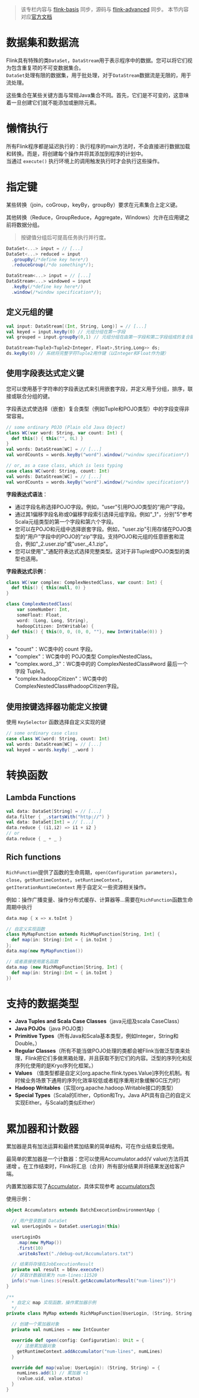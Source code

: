    
>该专栏内容与 [flink-basis](https://github.com/GourdErwa/review-notes/tree/master/framework/flink-basis) 同步，源码与 [flink-advanced](https://github.com/GourdErwa/flink-advanced) 同步。
本节内容对应[官方文档](https://ci.apache.org/projects/flink/flink-docs-release-1.9/dev/api_concepts.html)  

# 数据集和数据流
Flink具有特殊的类`DataSet`，`DataStream`用于表示程序中的数据。您可以将它们视为包含重复项的不可变数据集合。  
`DataSet`处理有限的数据集，用于批处理，对于`DataStream`数据流是无限的，用于流处理。

这些集合在某些关键方面与常规Java集合不同。首先，它们是不可变的，这意味着一旦创建它们就不能添加或删除元素。

# 懒惰执行
所有Flink程序都是延迟执行的：执行程序的main方法时，不会直接进行数据加载和转换。而是，将创建每个操作并将其添加到程序的计划中。  
当通过 `execute()` 执行环境上的调用触发执行时才会执行这些操作。

# 指定键
某些转换（join，coGroup，keyBy，groupBy）要求在元素集合上定义键。

其他转换（Reduce，GroupReduce，Aggregate，Windows）允许在应用键之前将数据分组。

>按键值分组后可提高任务执行并行度。
```scala
DataSet<...> input = // [...]
DataSet<...> reduced = input
  .groupBy(/*define key here*/)
  .reduceGroup(/*do something*/);
```
```scala
DataStream<...> input = // [...]
DataStream<...> windowed = input
  .keyBy(/*define key here*/)
  .window(/*window specification*/);
```  
## 定义元组的键
```scala
val input: DataStream[(Int, String, Long)] = // [...]
val keyed = input.keyBy(0) // 元组分组在第一字段
val grouped = input.groupBy(0,1) // 元组分组在由第一字段和第二字段组成的复合键上
```  
```scala
DataStream<Tuple3<Tuple2<Integer, Float>,String,Long>> ds;
ds.keyBy(0) // 系统将完整字符Tuple2用作键（以Integer和Float作为键）
```
## 使用字段表达式定义键
您可以使用基于字符串的字段表达式来引用嵌套字段，并定义用于分组，排序，联接或联合分组的键。

字段表达式使选择（嵌套）复合类型（例如Tuple和POJO类型）中的字段变得非常容易。
```scala
// some ordinary POJO (Plain old Java Object)
class WC(var word: String, var count: Int) {
  def this() { this("", 0L) }
}
val words: DataStream[WC] = // [...]
val wordCounts = words.keyBy("word").window(/*window specification*/)

// or, as a case class, which is less typing
case class WC(word: String, count: Int)
val words: DataStream[WC] = // [...]
val wordCounts = words.keyBy("word").window(/*window specification*/)
```

**字段表达式语法**：
- 通过字段名称选择POJO字段。例如，"user"引用POJO类型的“用户”字段。
- 通过其1偏移字段名称或0偏移字段索引选择元组字段。例如"_1"，分别"5"参考Scala元组类型的第一个字段和第六个字段。
- 您可以在POJO和元组中选择嵌套字段。例如，"user.zip"引用存储在POJO类型的“用户”字段中的POJO的“zip”字段。支持POJO和元组的任意嵌套和混合，例如"_2.user.zip"或"user._4.1.zip"。
- 您可以使用"_"通配符表达式选择完整类型。这对于非Tuple或POJO类型的类型也适用。

**字段表达式示例**：
```scala
class WC(var complex: ComplexNestedClass, var count: Int) {
  def this() { this(null, 0) }
}

class ComplexNestedClass(
    var someNumber: Int,
    someFloat: Float,
    word: (Long, Long, String),
    hadoopCitizen: IntWritable) {
  def this() { this(0, 0, (0, 0, ""), new IntWritable(0)) }
}
```
- "count"：WC类中的 count 字段。
- "complex"：WC类中的 POJO类型 ComplexNestedClass。
- "complex.word._3"：WC类中的的 ComplexNestedClass#word 最后一个字段 Tuple3。
- "complex.hadoopCitizen"：WC类中的 ComplexNestedClass#hadoopCitizen字段。

## 使用按键选择器功能定义按键
使用 `KeySelector` 函数选择自定义实现的键
```scala
// some ordinary case class
case class WC(word: String, count: Int)
val words: DataStream[WC] = // [...]
val keyed = words.keyBy( _.word )
```

# 转换函数
## Lambda Functions
```scala
val data: DataSet[String] = // [...]
data.filter { _.startsWith("http://") }
val data: DataSet[Int] = // [...]
data.reduce { (i1,i2) => i1 + i2 }
// or
data.reduce { _ + _ }
```
## Rich functions
`RichFunction`提供了函数的生命周期，`open(Configuration parameters)`，`close`，`getRuntimeContext`，`setRuntimeContext`，`getIterationRuntimeContext`
用于自定义一些资源相关操作。  

例如：操作广播变量、操作分布式缓存、计算器等...需要在`RichFunction`函数生命周期中执行
```scala
data.map { x => x.toInt }
```
```scala
// 自定义实现函数
class MyMapFunction extends RichMapFunction[String, Int] {
  def map(in: String):Int = { in.toInt }
};
data.map(new MyMapFunction())

// 或者直接使用匿名函数
data.map (new RichMapFunction[String, Int] {
  def map(in: String):Int = { in.toInt }
})
```

# 支持的数据类型
- **Java Tuples and Scala Case Classes**（java元组及scala CaseClass）
- **Java POJOs**（java POJO类）
- **Primitive Types**（所有Java和Scala基本类型，例如Integer，String和Double。）
- **Regular Classes**（所有不能当做POJO处理的类都会被Flink当做泛型类来处理，Flink把它们多做黑箱处理，并且获取不到它们的内容。泛型的序列化和反序列化使用的是Kryo序列化框架。）
- **Values** （值类型都是自定义[org.apache.flink.types.Value]序列化机制。有时候业务场景下通用的序列化效率较低或者程序重用对象缓解GC压力时）
- **Hadoop Writables**（实现org.apache.hadoop.Writable接口的类型）
- **Special Types**（Scala的Either，Option和Try。Java API具有自己的自定义实现Either。与Scala的类似Either）

# 累加器和计数器
累加器是具有加法运算和最终累加结果的简单结构，可在作业结束后使用。

最简单的累加器是一个计数器：您可以使用Accumulator.add(V value)方法将其递增 。在工作结束时，Flink将汇总（合并）所有部分结果并将结果发送给客户端。

内置累加器实现了[Accumulator](https://github.com/apache/flink/blob/master/flink-core/src/main/java/org/apache/flink/api/common/accumulators/Accumulator.java)，具体实现参考
[accumulators包](https://github.com/apache/flink/blob/master/flink-core/src/main/java/org/apache/flink/api/common/accumulators)

使用示例：
```scala
object Accumulators extends BatchExecutionEnvironmentApp {

  // 用户登录数据 DataSet
  val userLoginDs = DataSet.userLogin(this)

  userLoginDs
    .map(new MyMap())
    .first(10)
    .writeAsText("./debug-out/Accumulators.txt")

  // 结果将存储在JobExecutionResult
  private val result = bEnv.execute()
  // 获取计数器结果为 num-lines:11520
  info(s"num-lines:${result.getAccumulatorResult("num-lines")}")
}

/**
  * 自定义 map 实现函数，操作累加器示例
  */
private class MyMap extends RichMapFunction[UserLogin, (String, String)] {

  // 创建一个累加器对象
  private val numLines = new IntCounter

  override def open(config: Configuration): Unit = {
    // 注册累加器对象
    getRuntimeContext.addAccumulator("num-lines", numLines)
  }

  override def map(value: UserLogin): (String, String) = {
    numLines.add(1) // 累加器 +1
    (value.uid, value.status)
  }
}
```